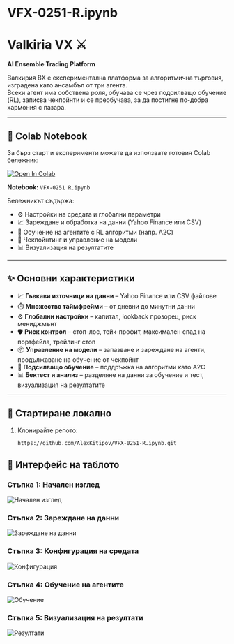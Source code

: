 # VFX-0251-R.ipynb

# Valkiria VX ⚔️  
**AI Ensemble Trading Platform**

Валкирия ВХ е експериментална платформа за алгоритмична търговия, изградена като ансамбъл от три агента.  
Всеки агент има собствена роля, обучава се чрез подсилващо обучение (RL), записва чекпойнти и се преобучава, за да постигне по-добра хармония с пазара.  

---

## 📒 Colab Notebook
За бърз старт и експерименти можете да използвате готовия Colab бележник:  

[![Open In Colab](https://colab.research.google.com/assets/colab-badge.svg)](https://colab.research.google.com/drive/131jzBefP_3nFULQ6Bbu3czVNhGU8nd1r#scrollTo=DcC_HZZfaGE)

**Notebook:** `VFX-0251 R.ipynb`  

Бележникът съдържа:  
- ⚙️ Настройки на средата и глобални параметри  
- 📈 Зареждане и обработка на данни (Yahoo Finance или CSV)  
- 🧠 Обучение на агентите с RL алгоритми (напр. A2C)  
- 💾 Чекпойнтинг и управление на модели  
- 📊 Визуализация на резултатите  

---

## ✨ Основни характеристики
- 📈 **Гъвкави източници на данни** – Yahoo Finance или CSV файлове  
- ⏱️ **Множество таймфрейми** – от дневни до минутни данни  
- ⚙️ **Глобални настройки** – капитал, lookback прозорец, риск мениджмънт  
- 🛡️ **Риск контрол** – стоп-лос, тейк-профит, максимален спад на портфейла, трейлинг стоп  
- 📦 **Управление на модели** – запазване и зареждане на агенти, продължаване на обучение от чекпойнт  
- 🧠 **Подсилващо обучение** – поддръжка на алгоритми като A2C  
- 📊 **Бектест и анализ** – разделяне на данни за обучение и тест, визуализация на резултатите  

---

## 🚀 Стартиране локално
1. Клонирайте репото:  
   ```bash
   https://github.com/AlexKitipov/VFX-0251-R.ipynb.git

## 📸 Интерфейс на таблото

### Стъпка 1: Начален изглед
![Начален изглед](screenshot-1759668688194.png)

### Стъпка 2: Зареждане на данни
![Зареждане на данни](screenshot-1759668801172.png)

### Стъпка 3: Конфигурация на средата
![Конфигурация](screenshot-1759669011626.png)

### Стъпка 4: Обучение на агентите
![Обучение](screenshot-1759669196553.png)

### Стъпка 5: Визуализация на резултати
![Резултати](screenshot-1759669509924.png)


